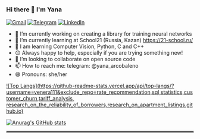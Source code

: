 ### Hi there 👋 I'm Yana
[![Gmail](https://img.shields.io/badge/Gmail-D14836?style=for-the-badge&logo=gmail&logoColor=white)](https://github.com/venera111#:~:text=Kazan%2C%20Russia-,lysovayana%40mail.ru,-venera111)
[![Telegram](https://img.shields.io/badge/Telegram-2CA5E0?style=for-the-badge&logo=telegram&logoColor=white)](https://t.me/yana_arcobaleno)
[![LinkedIn](https://img.shields.io/badge/linkedin-%230077B5.svg?style=for-the-badge&logo=linkedin&logoColor=white)](https://www.linkedin.com/in/yana-lysova)
- 🔭 I’m currently working on creating a library for training neural networks
- 🌱 I’m currently learning at School21 (Russia, Kazan) https://21-school.ru/
- 🐍 I am learning Computer Vision, Python, C and C++
- 😊 Always happy to help, especially if you are trying something new!
- 💞️ I’m looking to collaborate on open source code
- 📫 How to reach me: telegram: @yana_arcobaleno
- 😄 Pronouns: she/her


[![Top Langs](https://github-readme-stats.vercel.app/api/top-langs/?username=venera111&exclude_repo=rate_recommendation,sql,statistics,customer_churn,tariff_analysis, research_on_the_reliability_of_borrowers,research_on_apartment_listings.github.io)](https://github.com/anuraghazra/github-readme-stats)


[![Anurag's GitHub stats](https://github-readme-stats.vercel.app/api?username=venera111&theme=material-palenight&show_icons=true)](https://github.com/anuraghazra/github-readme-stats)  
<hr style="border:2px solid gray"> </hr>
